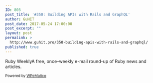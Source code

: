 ```yaml
---
ID: 805
post_title: '#350: Building APIs with Rails and GraphQL'
author: GuHIT
post_date: 2017-05-24 17:00:00
post_excerpt: ""
layout: post
permalink: >
  http://www.guhit.pro/350-building-apis-with-rails-and-graphql/
published: true
---
```

Ruby WeeklyA free, once&ndash;weekly e-mail round-up of Ruby news and articles.<p class="wpematico_credit"><small>Powered by <a href="http://www.wpematico.com" target="_blank">WPeMatico</a></small></p>